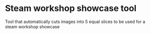 # Steam workshop showcase tool
 Tool that automatically cuts images into 5 equal slices to be used for a steam workshop showcase
